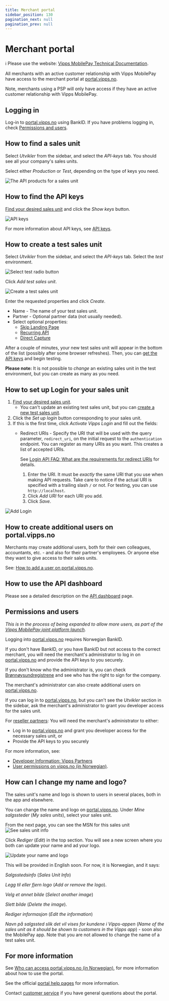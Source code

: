 ```yaml
---
title: Merchant portal
sidebar_position: 130
pagination_next: null
pagination_prev: null
---
```


# Merchant portal

<!-- START_COMMENT -->
ℹ️ Please use the website:
[Vipps MobilePay Technical Documentation](https://developer.vippsmobilepay.com/docs/).
<!-- END_COMMENT -->

All merchants with an active customer relationship with Vipps MobilePay have access to the merchant portal at
[portal.vipps.no](https://portal.vipps.no).

Note, merchants using a PSP will only have access if they have an active customer relationship with Vipps MobilePay.

## Logging in

Log-in to [portal.vipps.no](https://portal.vipps.no) using BankID.
If you have problems logging in, check [Permissions and users](#permissions-and-users).

## How to find a sales unit

Select *Utvikler* from the sidebar, and select the *API-keys* tab. You should see all your company's sales units.

Select either *Production* or *Test*, depending on the type of keys you need.

![The API products for a sales unit](../images/common/portalvippsno-salesunit-products.png)

## How to find the API keys

[Find your desired sales unit](#how-to-find-a-sales-unit) and click the *Show keys* button.

![API keys](../images/common/portalvippsno-salesunit-keys.png)

For more information about API keys, see [API keys](../common-topics/api-keys.md).

## How to create a test sales unit

Select *Utvikler* from the sidebar, and select the *API-keys* tab. Select the *test* environment.

![Select test radio button](../images/common/portal-test-keys.png)

Click *Add test sales unit*.

![Create a test sales unit](images/portal-new-test-salesunit.png)

Enter the requested properties and click *Create*.

* Name - The name of your test sales unit.
* Partner - Optional partner data (not usually needed).
* Select optional properties:
  * [Skip Landing Page](../faqs/landing-page-faq.md#is-it-possible-to-skip-the-landing-page)
  * [Recurring API](https://developer.vippsmobilepay.com/docs/APIs/recurring-api)
  * [Direct Capture](../common-topics/reserve-and-capture.md#direct-capture)

After a couple of minutes, your new test sales unit will appear in the bottom of the list (possibly after some browser refreshes).
Then, you can [get the API keys](../common-topics/api-keys.md#getting-the-api-keys) and begin testing.

**Please note:** It is not possible to *change* an existing sales unit in the test environment,
but you can create as many as you need.

## How to set up Login for your sales unit

1. [Find your desired sales unit](#how-to-find-a-sales-unit).
   * You can't update an existing test sales unit, but you can
     [create a new test sales unit](#how-to-create-a-test-sales-unit).
1. Click the *Set up login* button corresponding to your sales unit.
1. If this is the first time, click *Activate Vipps Login* and fill out the fields:
    * Redirect URIs - Specify the URI that will be used with
      the query parameter, `redirect_uri`, on the initial request to the `authentication`
      endpoint. You can register as many URIs as you want.
      This creates a list of accepted URIs.

      See [Login API FAQ: What are the requirements for redirect URIs](https://developer.vippsmobilepay.com/docs/APIs/login-api/vipps-login-api-faq#what-are-the-requirements-for-redirect-uris) for details.
      1. Enter the URI. It must be *exactly* the same URI that you use when making API requests.
        Take care to notice if the actual URI is specified with a trailing slash `/` or not.
        For testing, you can use `http://localhost`.
      2. Click *Add URI* for each URI you add.
      3. Click *Save*.

![Add Login](images/portal-login.png)

## How to create additional users on portal.vipps.no

Merchants may create additional users, both for their own colleagues,
accountants, etc. - and also for their partner's employees.
Or anyone else they want to give access to their sales units.

See:
[How to add a user on portal.vipps.no](https://developer.vippsmobilepay.com/docs/partner/add-portal-user).

## How to use the API dashboard

Please see a detailed description on the [API dashboard](api-dashboard.md) page.

## Permissions and users

*This is in the process of being expanded to allow more users, as part of the [Vipps MobilePay joint platform launch](https://www.vippsmobilepay.com/#about).*

Logging into [portal.vipps.no](https://portal.vipps.no) requires Norwegian BankID.

If you don't have BankID, or you have BankID but not access to the correct merchant,
you will need the merchant's administrator to log in on
[portal.vipps.no](https://portal.vipps.no)
and provide the API keys to you securely.

If you don't know who the administrator is, you can check
[Brønnøysundregistrene](https://www.brreg.no)
and see who has the right to sign for the company.

The merchant's administrator can also create additional users on
[portal.vipps.no](https://portal.vipps.no).

If you can log in to [portal.vipps.no](https://portal.vipps.no), but you can't see
the *Utvikler*  section in the sidebar, ask the
merchant's administrator to grant you developer access for the sales unit.

For
[reseller partners](https://developer.vippsmobilepay.com/docs/partner):
You will need the merchant's administrator to either:

* Log in to
  [portal.vipps.no](https://portal.vipps.no)
  and grant you developer access for the necessary sales unit, or
* Provide the API keys to you securely

For more information, see:

* [Developer Information: Vipps Partners](https://developer.vippsmobilepay.com/docs/partner)
* [User permissions on vipps.no (in Norwegian)](https://vipps.no/hjelp/vipps/kundeforholdet-mitt/hvilke-tilganger-kan-vi-opprette-i-vippsportalen/).

## How can I change my name and logo?

The sales unit's name and logo is shown to users in several places, both in
the app and elsewhere.

You can change the name and logo on
[portal.vipps.no](https://portal.vipps.no).
Under *Mine salgssteder* (*My sales units*), select your sales unit.

From the next page, you can see the MSN for this sales unit
![See sales unit info](images/Sales_unit_see_info.png)

Click *Rediger* (*Edit*) in the top section.
You will see a new screen where you both can update your name and ad your logo.

![Update your name and logo](images/Sales_unit_change_name_and_logo.png)

This will be provided in English soon. For now, it is Norwegian, and it says:

*Salgsstedsinfo* (*Sales Unit Info*)

*Legg til eller fjern logo* (*Add or remove the logo*).

 *Velg et annet bilde* (*Select another image*) 

 *Slett bilde* (*Delete the image*).

*Rediger informasjon* (*Edit the information*)

*Navn på salgssted slik det vil vises for kundene i Vipps-appen* (*Name of the sales unit as it should be shown to customers in the Vipps app*) - soon also the MobilePay app. Note that you are not allowed to change the name of a test sales unit.

## For more information

See
[Who can access portal.vipps.no (in Norwegian)](https://vipps.no/hjelp/vipps/kundeforholdet-mitt/hvem-kan-logge-inn-i-vippsportalen/),
for more information about how to use the portal.

See the official
[portal help pages](https://vipps.no/hjelp/vipps/kundeforholdet-mitt/hva-får-jeg-tilgang-til-når-jeg-logger-meg-inn-på-vippsportalen/) for more information.


Contact
[customer service](https://vipps.no/kontakt-oss/)
if you have general questions about the portal.
